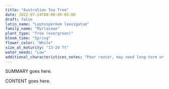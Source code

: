 ```yaml
---
title: "Australian Tea Tree"
date: 2022-07-24T00:00:00-05:00
draft: false
latin_name: "Leptospermum laevigatum"
family_name: "Myrtaceae"
plant_type: "Tree (evergreen)"
bloom_time: "Spring"
flower_color: "White"
size_at_maturity: "13-24 ft"
water_needs: "Low"
additional_characteristices_notes: "Poor rooter, may need long-term or permanent staking."
---
```


SUMMARY goes here.

<!--more-->

CONTENT goes here.
